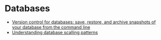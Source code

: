 # Databases

* [Version control for databases: save, restore, and archive snapshots of your database from the command line](https://github.com/infostreams/db)
* [Understanding database scalling patterns](https://kousiknath.medium.com/understanding-database-scaling-patterns-ac24e5223522)
